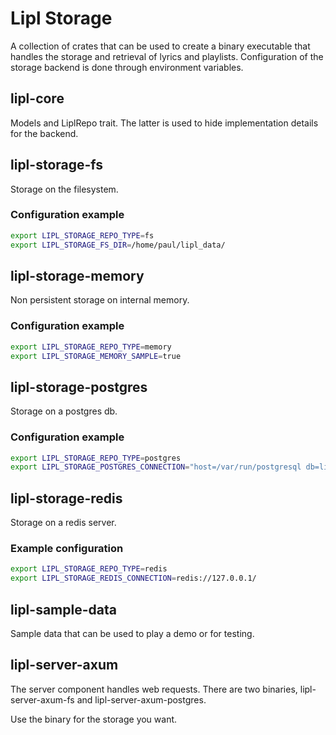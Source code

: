 # Lipl Storage

A collection of crates that can be used to create a binary executable that handles the storage and retrieval of lyrics and playlists. Configuration of the storage backend is done through environment variables.

## lipl-core

Models and LiplRepo trait. The latter is used to hide implementation details for the backend.

## lipl-storage-fs

Storage on the filesystem.

### Configuration example

```bash
export LIPL_STORAGE_REPO_TYPE=fs
export LIPL_STORAGE_FS_DIR=/home/paul/lipl_data/
```

## lipl-storage-memory

Non persistent storage on internal memory. 

### Configuration example

```bash
export LIPL_STORAGE_REPO_TYPE=memory
export LIPL_STORAGE_MEMORY_SAMPLE=true
```

## lipl-storage-postgres

Storage on a postgres db.

### Configuration example

```bash
export LIPL_STORAGE_REPO_TYPE=postgres
export LIPL_STORAGE_POSTGRES_CONNECTION="host=/var/run/postgresql db=lipl"
```

## lipl-storage-redis

Storage on a redis server.

### Example configuration

```bash
export LIPL_STORAGE_REPO_TYPE=redis
export LIPL_STORAGE_REDIS_CONNECTION=redis://127.0.0.1/
```

## lipl-sample-data

Sample data that can be used to play a demo or for testing.

## lipl-server-axum

The server component handles web requests. There are two binaries, lipl-server-axum-fs and lipl-server-axum-postgres.

Use the binary for the storage you want.

